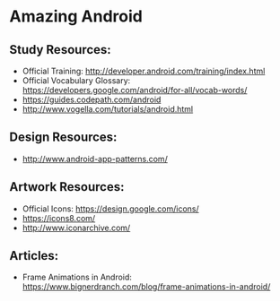 # Amazing Android
## Study Resources:
* Official Training: http://developer.android.com/training/index.html
* Official Vocabulary Glossary: https://developers.google.com/android/for-all/vocab-words/
* https://guides.codepath.com/android
* http://www.vogella.com/tutorials/android.html

## Design Resources:
* http://www.android-app-patterns.com/

## Artwork Resources:
* Official Icons: https://design.google.com/icons/
* https://icons8.com/
* http://www.iconarchive.com/

## Articles:
* Frame Animations in Android: https://www.bignerdranch.com/blog/frame-animations-in-android/
